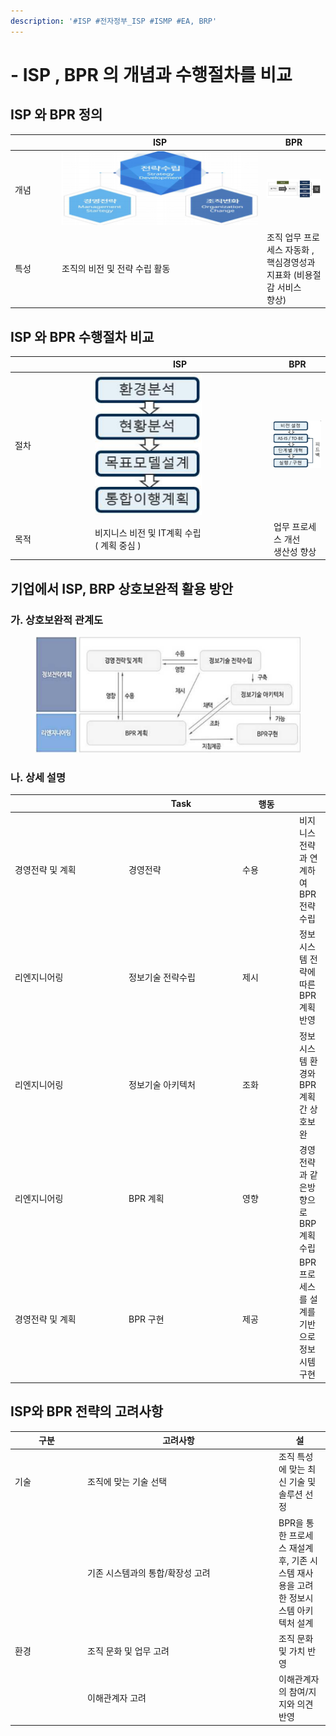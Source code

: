 ```yaml
---
description: '#ISP #전자정부_ISP #ISMP #EA, BRP'
---
```


# - ISP , BPR 의 개념과 수행절차를 비교

## ISP 와 BPR 정의

<table><thead><tr><th width="61"></th><th width="314">ISP</th><th>BPR</th></tr></thead><tbody><tr><td>개념</td><td><img src="../../../.gitbook/assets/image (13) (1).png" alt="" data-size="original"></td><td><img src="../../../.gitbook/assets/image (14) (1).png" alt="" data-size="original"></td></tr><tr><td>특성</td><td>조직의 비전 및 전략 수립 활동</td><td>조직 업무 프로세스 자동화 , <br>핵심경영성과 지표화 (비용절감 서비스<br>향상)</td></tr></tbody></table>

## ISP 와 BPR 수행절차 비교

<table><thead><tr><th width="114"></th><th width="272">ISP</th><th>BPR</th></tr></thead><tbody><tr><td>절차</td><td><img src="../../../.gitbook/assets/image (15) (1).png" alt="" data-size="original"></td><td><img src="../../../.gitbook/assets/image (16) (1).png" alt="" data-size="original"></td></tr><tr><td>목적</td><td>비지니스 비전 및 IT계획 수립 <br>( 계획 중심 )</td><td>업무  프로세스 개선<br>생산성 향상</td></tr></tbody></table>

## 기업에서 ISP, BRP 상호보완적 활용 방안

### 가. 상호보완적 관계도

<figure><img src="../../../.gitbook/assets/image (18).png" alt=""><figcaption></figcaption></figure>

### 나. 상세 설명

<table><thead><tr><th width="168"></th><th width="168">Task</th><th width="77">행동</th><th></th></tr></thead><tbody><tr><td>경영전략 및 계획</td><td>경영전략</td><td>수용</td><td>비지니스  전략과 연계하여 BPR 전략 수립</td></tr><tr><td>리엔지니어링</td><td>정보기술 전략수립</td><td>제시</td><td>정보시스템 전략에 따른 BPR 계획 반영</td></tr><tr><td>리엔지니어링</td><td>정보기술 아키텍처</td><td>조화</td><td>정보시스템 환경와 BPR 계획 간 상호보완</td></tr><tr><td>리엔지니어링</td><td>BPR 계획</td><td>영향</td><td>경영전략과 같은방향으로 BRP 계획 수립</td></tr><tr><td>경영전략 및 계획</td><td>BPR 구현</td><td>제공</td><td>BPR 프로세스를 설계를 기반으로<br>정보시템 구현</td></tr></tbody></table>

## ISP와  BPR 전략의 고려사항

<table><thead><tr><th width="102">구분</th><th width="292">고려사항</th><th>설</th></tr></thead><tbody><tr><td>기술</td><td>조직에 맞는 기술 선택</td><td>조직 특성에 맞는 최신 기술 및 솔루션 선정</td></tr><tr><td></td><td>기존 시스템과의 통합/확장성 고려</td><td>BPR을 통한 프로세스 재설계 후, 기존 시스템 재사용을 고려한 정보시스템 아키텍처 설계</td></tr><tr><td>환경</td><td>조직 문화 및 업무 고려</td><td>조직 문화 및 가치 반영</td></tr><tr><td></td><td>이해관계자 고려</td><td>이해관계자의 참여/지지와 의견 반영</td></tr></tbody></table>

